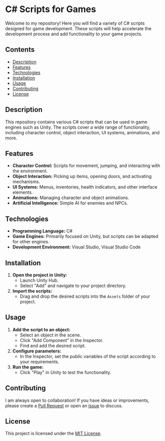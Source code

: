 # C# Scripts for Games

Welcome to my repository! Here you will find a variety of C# scripts designed for game development. These scripts will help accelerate the development process and add functionality to your game projects.

## Contents

- [Description](#description)
- [Features](#features)
- [Technologies](#technologies)
- [Installation](#installation)
- [Usage](#usage)
- [Contributing](#contributing)
- [License](#license)

## Description

This repository contains various C# scripts that can be used in game engines such as Unity. The scripts cover a wide range of functionality, including character control, object interaction, UI systems, animations, and more.

## Features

- **Character Control:** Scripts for movement, jumping, and interacting with the environment.
- **Object Interaction:** Picking up items, opening doors, and activating mechanisms.
- **UI Systems:** Menus, inventories, health indicators, and other interface elements.
- **Animations:** Managing character and object animations.
- **Artificial Intelligence:** Simple AI for enemies and NPCs.

## Technologies

- **Programming Language:** C#
- **Game Engines:** Primarily focused on Unity, but scripts can be adapted for other engines.
- **Development Environment:** Visual Studio, Visual Studio Code

## Installation

1. **Open the project in Unity:**
   - Launch Unity Hub.
   - Select "Add" and navigate to your project directory.
2. **Import the scripts:**
   - Drag and drop the desired scripts into the `Assets` folder of your project.

## Usage

1. **Add the script to an object:**
   - Select an object in the scene.
   - Click "Add Component" in the Inspector.
   - Find and add the desired script.
2. **Configure parameters:**
   - In the Inspector, set the public variables of the script according to your requirements.
3. **Run the game:**
   - Click "Play" in Unity to test the functionality.

## Contributing

I am always open to collaboration! If you have ideas or improvements, please create a [Pull Request](https://github.com/your-username/your-repository/pulls) or open an [issue](https://github.com/your-username/your-repository/issues) to discuss.

## License

This project is licensed under the [MIT License](LICENSE).
